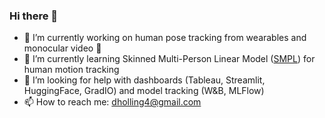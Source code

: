 ### Hi there 👋

- 🔭 I’m currently working on human pose tracking from wearables and monocular video 🏃
- 🧠 I’m currently learning Skinned Multi-Person Linear Model ([SMPL]([url](https://smpl.is.tue.mpg.de/))) for human motion tracking 
- 🤝 I’m looking for help with dashboards (Tableau, Streamlit, HuggingFace, GradIO) and model tracking (W&B, MLFlow)
- 📫 How to reach me: dholling4@gmail.com

